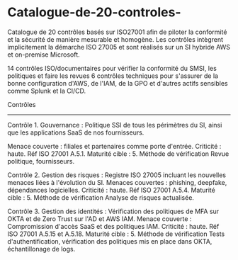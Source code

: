# Catalogue-de-20-controles-
Catalogue de 20 contrôles basés sur ISO27001 afin de piloter la conformité et la sécurité de manière mesurable et homogène. 
Les contrôles intègrent implicitement la démarche ISO 27005 et sont réalisés sur un SI hybride AWS et on-premise Microsoft.

14 contrôles ISO/documentaires pour vérifier la conformité du SMSI, les politiques et faire les revues
6 contrôles techniques pour s'assurer de la bonne configuration d'AWS, de l'IAM, de la GPO et d'autres actifs sensibles comme Splunk et la CI/CD.

Contrôles 
_______________________________________________________________________________________________________________________
Contrôle 1. Gouvernance : Politique SSI de tous les périmètres du SI, ainsi que les applications SaaS de nos fournisseurs. 

Menace couverte : filiales et partenaires comme porte d'entrée. 
Criticité : haute. Réf ISO 27001 A.5.1. Maturité cible : 5. Méthode de vérification Revue politique, fournisseurs.

Contrôle 2. Gestion des risques : Registre ISO 27005 incluant les nouvelles menaces liées à l'évolution du SI. 
Menaces couvertes : phishing, deepfake, dépendances logicielles. 
Criticité : haute. Réf ISO 27001 A.5.4. Maturité cible : 5. Méthode de vérification Analyse de risques actualisée.

Contrôle 3. Gestion des identités : Vérification des politiques de MFA sur OKTA et de Zero Trust sur l'AD et AWS IAM. Menace couverte : Compromission d'accès SaaS et des politiques IAM. 
Criticité : haute. Réf ISO 27001 A.5.15 et A.5.18. Maturité cible : 5. Méthode de vérification Tests d'authentification, vérification des politiques mis en place dans OKTA, échantillonage de logs.   
